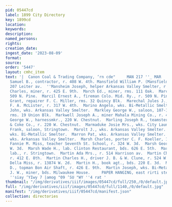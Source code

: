 ```yaml
---
pid: 05447cd
label: 1899 City Directory
key: 1899cd
location: 
keywords: 
description: 
named_persons: 
rights: 
creation_date: 
ingest_date: '2023-08-09'
format: 
source: 
order: '5447'
layout: cmhc_item
text: '|  Canon Coal & Trading Company, ‘rn cde"     MAN 217 ''_ MAR     Mansfield
  Samuel B., contractor, r. 408 W. 4th. Mansfield William P. (Mansfield Bros.), r.
  207 Leiter av.  ''Mansheim Joseph, helper Arkansas Valley Smelter, r  Stringtown.  Manson
  Charles, miner, r. 425 E. 9th.  March Ed., miner, rms. 111 Oak.  Marcil Clara, r.
  509 N. Pine.  Marcil Ernest A., fireman Colo. Mid. Ry., r. 509 N. Pine.  Marcy U.
  Grant, repairer F. C. Miller, rms. 32 Quincy Blk.  Marechal Jules J., confectioner
  F. A. McLister, r. 317 W. 4th.  Marino Angelo, wks. Bi-Metallic Smelter.  Marinsheck
  John, wks. Arkansas Valley Smelter.  Markley George W., saloon, 107-109 E. Sth,
  rms. 19 Union Blk.  Markwell Joseph A., miner Mahala Mining Co., r. 408 E. 5th.  Marling
  George W., harnessmkr., 220 W. Chestnut.  Marling Joseph R., teamster Midland Coal
  & Coke Co., r. 220 W. Chestnut.  Marmaduke Josie Mrs., wks. City Laundry.  Marolt
  Frank, saloon, Stringtown.  Marolt J., wks. Arkansas Valley Smelter.  Marolt Tony,
  wks. Bi-Metallic Smelter.  Marron Pat, wks. Arkansas Valley Smelter.  Marron Terr.,
  wks. Arkansas Valley Smelter.  Marsh Charles, porter C. F. Koeller, 104 W. 2d.  Marsh
  Fannie M. Miss, teacher Seventh St. School, r. 324 W. 3d.  Marsh George H., r. 324
  W. 3d.  Marsh Wade H., lab. Clinton Restaurant, bds. 626 E. 5th.  Martakel Louis,
  lab., r. Stringtown.  Martin Ada Mrs., r. 514 Harrison av.  Martin Charles, miner,
  r. 412 E. 8th.  Martin Charles H., driver J. B. & W. Clune, r. 524 W. 3d.  Martin
  Della Miss, r. 13874 W. 2d.  Martin H., book agt., bds. 220 E. 3d.  Martin John
  D., topman Bon Air Shaft, r. 426 E. 9th.  Martin Joseph, wks. Bi-Metallic Smelter.  Martin
  J. W., miner, bds. Milwaukee House.     PAPER HANGING, east rirti steer J. J. QUI  S|
  ''siay ‘YIwy 7 |amog "09 ‘SU "WY ''4 rat '
thumbnail: "/img/derivatives/iiif/images/05447cd/full/250,/0/default.jpg"
full: "/img/derivatives/iiif/images/05447cd/full/1140,/0/default.jpg"
manifest: "/img/derivatives/iiif/05447cd/manifest.json"
collection: directories
---
```

